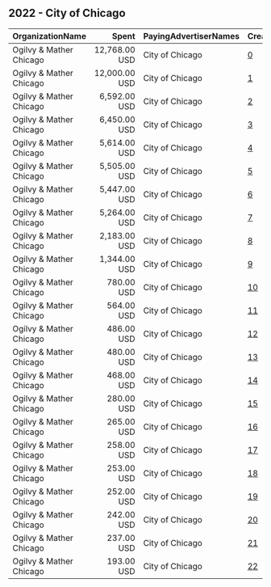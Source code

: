 ## 2022 - City of Chicago 
|OrganizationName|Spent|PayingAdvertiserNames|CreativeUrls|Impressions|Genders|AgeBrackets|CountryCodes|BillingAddresses|CandidateBallotInformation|
|:---|---:|:---|:---|---:|:---|:---|:---|:---|:---|
|Ogilvy & Mather Chicago|12,768.00 USD|City of Chicago|[0](https://www.snap.com/political-ads/asset/4559a30759ef90120b80c715997ec50661b022508fc1f7b0f4536c2cd7ada83b?mediaType=png)|1,901,083||18+|united states|"333 N Green St, Floor 15,Chicago,60607,US"||
|Ogilvy & Mather Chicago|12,000.00 USD|City of Chicago|[1](https://www.snap.com/political-ads/asset/6709fddc31bc51dcb5f00df395f12727e69001c8ad2357338c8c3e8c5160d29a?mediaType=mp4)|1,647,681||30-|united states|"333 N Green St, Floor 15,Chicago,60607,US"||
|Ogilvy & Mather Chicago|6,592.00 USD|City of Chicago|[2](https://www.snap.com/political-ads/asset/969047afac7c0716a6c4ddda831295f69ebc82de532971adf578dca9c69fc66f?mediaType=mp4)|890,893||18+|united states|"333 N Green St, Floor 15,Chicago,60607,US"||
|Ogilvy & Mather Chicago|6,450.00 USD|City of Chicago|[3](https://www.snap.com/political-ads/asset/ddbd2ef4ef51da3d851bb4b80be6928a38d2da39bf3adc531cdf2ef2459014a0?mediaType=jpg)|768,469||18+|united states|"333 N Green St, Floor 15,Chicago,60607,US"||
|Ogilvy & Mather Chicago|5,614.00 USD|City of Chicago|[4](https://www.snap.com/political-ads/asset/67714f1e2ba530f68fd30912b1e361a2509c585714791b9611799a01162a20aa?mediaType=mp4)|204,391||21+|united states|"333 N Green St, Floor 15,Chicago,60607,US"||
|Ogilvy & Mather Chicago|5,505.00 USD|City of Chicago|[5](https://www.snap.com/political-ads/asset/a6abc01c2e139e19affd288b77bff22d5db06ce19a52639af14c1c5f80a8624d?mediaType=mp4)|201,546||21+|united states|"333 N Green St, Floor 15,Chicago,60607,US"||
|Ogilvy & Mather Chicago|5,447.00 USD|City of Chicago|[6](https://www.snap.com/political-ads/asset/97286e7dac7d0ef9e0a4178c563753a8f7e1cfcfd3107064d5e4b89d98185111?mediaType=mp4)|199,456||21+|united states|"333 N Green St, Floor 15,Chicago,60607,US"||
|Ogilvy & Mather Chicago|5,264.00 USD|City of Chicago|[7](https://www.snap.com/political-ads/asset/9712fa8ae7d997b684ae23eeff57975a12dbc7eab5d727b5134b83cf7421cd14?mediaType=mp4)|192,511||21+|united states|"333 N Green St, Floor 15,Chicago,60607,US"||
|Ogilvy & Mather Chicago|2,183.00 USD|City of Chicago|[8](https://www.snap.com/political-ads/asset/2bc3fc0b8cbec80d5db8f78a961d608aac8948af8f65c3d2b2091cebb25d4e19?mediaType=jpg)|218,991||18+|united states|"333 N Green St, Floor 15,Chicago,60607,US"||
|Ogilvy & Mather Chicago|1,344.00 USD|City of Chicago|[9](https://www.snap.com/political-ads/asset/6e210d5b672d4ee1e2c7950ecce6ad47f0002bb7d51baa7290a3d8ebb93a8d93?mediaType=jpg)|145,261||18+|united states|"333 N Green St, Floor 15,Chicago,60607,US"||
|Ogilvy & Mather Chicago|780.00 USD|City of Chicago|[10](https://www.snap.com/political-ads/asset/111c464b4582179d6f2a1154bdeadb89351638af05845f0a4449a36889f71c59?mediaType=mp4)|117,820||18+|united states|"333 N Green St, Floor 15,Chicago,60607,US"||
|Ogilvy & Mather Chicago|564.00 USD|City of Chicago|[11](https://www.snap.com/political-ads/asset/026265594a40ef821491ed6acc64ebb089f48c7f15a3405895dc50b972efc950?mediaType=jpg)|32,036||21+|united states|"333 N Green St, Floor 15,Chicago,60607,US"||
|Ogilvy & Mather Chicago|486.00 USD|City of Chicago|[12](https://www.snap.com/political-ads/asset/b35e5923b97c03b9951a2ffcfce6b50c960c93457bbf9103e3494fe0df7dff2e?mediaType=mp4)|27,896||21+|united states|"333 N Green St, Floor 15,Chicago,60607,US"||
|Ogilvy & Mather Chicago|480.00 USD|City of Chicago|[13](https://www.snap.com/political-ads/asset/3c9498c1124a6757ce89ed1546de36097a4c104dc3e12f2c036e364a6d8a1525?mediaType=mp4)|27,824||21+|united states|"333 N Green St, Floor 15,Chicago,60607,US"||
|Ogilvy & Mather Chicago|468.00 USD|City of Chicago|[14](https://www.snap.com/political-ads/asset/c467c9e16a8ba026467570f36bfb4d10441babff28b03012ed2f28483de8414d?mediaType=mp4)|26,966||21+|united states|"333 N Green St, Floor 15,Chicago,60607,US"||
|Ogilvy & Mather Chicago|280.00 USD|City of Chicago|[15](https://www.snap.com/political-ads/asset/a6203280707cc32e5fc54e5df7eb832fd173acb1017756c7bfc055e3069cfbfc?mediaType=mp4)|45,762||21+|united states|"333 N Green St, Floor 15,Chicago,60607,US"||
|Ogilvy & Mather Chicago|265.00 USD|City of Chicago|[16](https://www.snap.com/political-ads/asset/c6ba180a99b872831fd95c6db92d8f610d219216cdaaa7c2182a6283e67fbfda?mediaType=mp4)|43,313||21+|united states|"333 N Green St, Floor 15,Chicago,60607,US"||
|Ogilvy & Mather Chicago|258.00 USD|City of Chicago|[17](https://www.snap.com/political-ads/asset/22964c11e8e8ff3b460e5afcefcb8a37a15b75932d8a7ea6efd5142f20f1ef94?mediaType=mp4)|41,941||21+|united states|"333 N Green St, Floor 15,Chicago,60607,US"||
|Ogilvy & Mather Chicago|253.00 USD|City of Chicago|[18](https://www.snap.com/political-ads/asset/fb7516312cf8f132e9e5e3f81714b02aafe6d0677e4b503fba0e71adeefa5c8a?mediaType=jpeg)|41,631||21+|united states|"333 N Green St, Floor 15,Chicago,60607,US"||
|Ogilvy & Mather Chicago|252.00 USD|City of Chicago|[19](https://www.snap.com/political-ads/asset/d4e51e7e9b98f7aa5469deca165ed3286836451f7c42bbbe747c4776cb65de51?mediaType=mp4)|41,351||21+|united states|"333 N Green St, Floor 15,Chicago,60607,US"||
|Ogilvy & Mather Chicago|242.00 USD|City of Chicago|[20](https://www.snap.com/political-ads/asset/b8c4c1d87f017b44902fedf8d7009466dcbdb75593aa2a64127d3372beb725ab?mediaType=jpeg)|39,756||21+|united states|"333 N Green St, Floor 15,Chicago,60607,US"||
|Ogilvy & Mather Chicago|237.00 USD|City of Chicago|[21](https://www.snap.com/political-ads/asset/d2696daf672787e43f85c262b0de5e23b12ec6cdf838a48c4921de14f1694cfa?mediaType=jpeg)|38,860||21+|united states|"333 N Green St, Floor 15,Chicago,60607,US"||
|Ogilvy & Mather Chicago|193.00 USD|City of Chicago|[22](https://www.snap.com/political-ads/asset/b2d496bd6f40f8651ed16a5c4e7f6cc52023a7f482cb8983bc8a2ac3349ea4de?mediaType=mp4)|31,498||21+|united states|"333 N Green St, Floor 15,Chicago,60607,US"||
